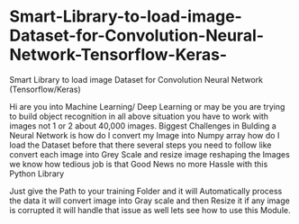# Smart-Library-to-load-image-Dataset-for-Convolution-Neural-Network-Tensorflow-Keras-
Smart Library to load image Dataset for Convolution Neural Network (Tensorflow/Keras)

Hi are you into Machine Learning/ Deep Learning or may be you are trying to build object recognition in all above situation you have to work with images not 1 or 2 about 40,000 images. Biggest Challenges in Bulding a Neural Network is how do I convert my Image into Numpy array how do I load the Dataset before that there several steps you need to follow like convert each image into Grey Scale and resize image reshaping the Images we know how tedious job is that Good News no more Hassle with this Python Library

Just give the Path to your training Folder and it will Automatically process the data it will convert image into Gray scale and then Resize it if any image is corrupted it will handle that issue as well lets see how to use this Module.

